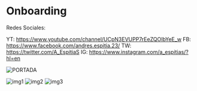 # Onboarding


Redes Sociales:

YT: https://www.youtube.com/channel/UCpN3EVUPP7rEeZQOIbYeE_w
FB: https://www.facebook.com/andres.espitia.23/
TW: https://twitter.com/A_EspitiaS
IG: https://www.instagram.com/a_espitias/?hl=en

![PORTADA](https://user-images.githubusercontent.com/75282613/115977756-83a43980-a540-11eb-858a-c1a71e2f583f.png)

![img1](https://user-images.githubusercontent.com/75282613/115977760-8acb4780-a540-11eb-8dc8-d6a07f651235.png) ![img2](https://user-images.githubusercontent.com/75282613/115977761-8d2da180-a540-11eb-9c69-46be86302707.png) ![img3](https://user-images.githubusercontent.com/75282613/115977763-8ef76500-a540-11eb-94c8-f9c23fff0bd9.png)

